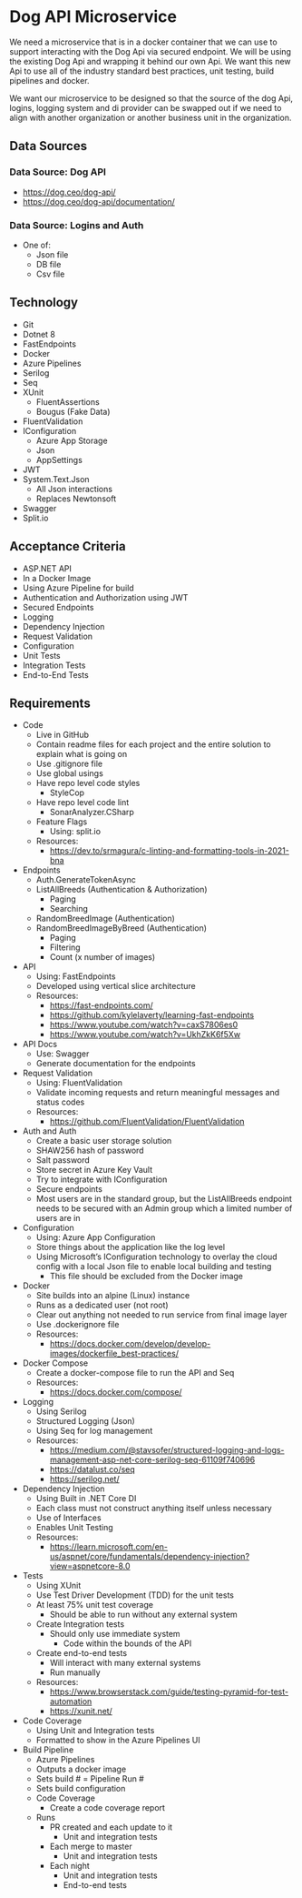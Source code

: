 # Dog API Microservice 

We need a microservice that is in a docker container that we can use to support interacting with the Dog Api via secured endpoint. We will be using the existing Dog Api and wrapping it behind our own Api. We want this new Api to use all of the industry standard best practices, unit testing, build pipelines and docker. 

We want our microservice to be designed so that the source of the dog Api, logins, logging system and di provider can be swapped out if we need to align with another organization or another business unit in the organization. 

## Data Sources
### Data Source: Dog API 

* https://dog.ceo/dog-api/ 
* https://dog.ceo/dog-api/documentation/ 

### Data Source: Logins and Auth 

* One of:
    * Json file 
    * DB file 
    * Csv file 

## Technology 

* Git 
* Dotnet 8
* FastEndpoints
* Docker 
* Azure Pipelines 
* Serilog 
* Seq
* XUnit 
    * FluentAssertions 
    * Bougus (Fake Data) 
* FluentValidation 
* IConfiguration 
    * Azure App Storage  
    * Json 
    * AppSettings 
* JWT 
* System.Text.Json 
    * All Json interactions 
    * Replaces Newtonsoft 
* Swagger 
* Split.io 

## Acceptance Criteria 
* ASP.NET API 
* In a Docker Image 
* Using Azure Pipeline for build 
* Authentication and Authorization using JWT 
* Secured Endpoints 
* Logging 
* Dependency Injection 
* Request Validation 
* Configuration 
* Unit Tests 
* Integration Tests 
* End-to-End Tests 
 
## Requirements 

* Code 
    * Live in GitHub
    * Contain readme files for each project and the entire solution to explain what is going on 
    * Use .gitignore file 
    * Use global usings
    * Have repo level code styles 
        * StyleCop 
    * Have repo level code lint 
        * SonarAnalyzer.CSharp 
    * Feature Flags 
        * Using: split.io 
    * Resources: 
        * https://dev.to/srmagura/c-linting-and-formatting-tools-in-2021-bna 
* Endpoints 
    * Auth.GenerateTokenAsync 
    * ListAllBreeds (Authentication & Authorization) 
        * Paging 
        * Searching 
    * RandomBreedImage (Authentication) 
    * RandomBreedImageByBreed (Authentication) 
        * Paging 
        * Filtering 
        * Count (x number of images) 
* API 
    * Using: FastEndpoints 
    * Developed using vertical slice architecture
    * Resources: 
        * https://fast-endpoints.com/
        * https://github.com/kylelaverty/learning-fast-endpoints
        * https://www.youtube.com/watch?v=caxS7806es0
        * https://www.youtube.com/watch?v=UkhZkK6f5Xw
* API Docs 
    * Use: Swagger 
    * Generate documentation for the endpoints 
* Request Validation 
    * Using: FluentValidation 
    * Validate incoming requests and return meaningful messages and status codes 
    * Resources: 
        * https://github.com/FluentValidation/FluentValidation  
* Auth and Auth 
    * Create a basic user storage solution 
    * SHAW256 hash of password 
    * Salt password 
    * Store secret in Azure Key Vault 
    * Try to integrate with IConfiguration 
    * Secure endpoints 
    * Most users are in the standard group, but the ListAllBreeds endpoint needs to be secured with an Admin group which a limited number of users are in 
* Configuration 
    * Using: Azure App Configuration 
    * Store things about the application like the log level 
    * Using Microsoft’s IConfiguration technology to overlay the cloud config with a local Json file to enable local building and testing 
        * This file should be excluded from the Docker image 
* Docker 
    * Site builds into an alpine (Linux) instance 
    * Runs as a dedicated user (not root) 
    * Clear out anything not needed to run service from final image layer 
    * Use .dockerignore file 
    * Resources: 
        * https://docs.docker.com/develop/develop-images/dockerfile_best-practices/
* Docker Compose
    * Create a docker-compose file to run the API and Seq
    * Resources: 
        * https://docs.docker.com/compose/
* Logging 
    * Using Serilog 
    * Structured Logging (Json) 
    * Using Seq for log management 
    * Resources: 
        * https://medium.com/@stavsofer/structured-logging-and-logs-management-asp-net-core-serilog-seq-61109f740696 
        * https://datalust.co/seq 
        * https://serilog.net/ 
* Dependency Injection 
    * Using Built in .NET Core DI 
    * Each class must not construct anything itself unless necessary 
    * Use of Interfaces 
    * Enables Unit Testing 
    * Resources: 
        * https://learn.microsoft.com/en-us/aspnet/core/fundamentals/dependency-injection?view=aspnetcore-8.0
* Tests 
    * Using XUnit 
    * Use Test Driver Development (TDD) for the unit tests
    * At least 75% unit test coverage 
        * Should be able to run without any external system 
    * Create Integration tests 
        * Should only use immediate system
            * Code within the bounds of the API
    * Create end-to-end tests 
        * Will interact with many external systems 
        * Run manually 
    * Resources: 
        * https://www.browserstack.com/guide/testing-pyramid-for-test-automation 
        * https://xunit.net/  
* Code Coverage 
    * Using Unit and Integration tests 
    * Formatted to show in the Azure Pipelines UI 
* Build Pipeline 
    * Azure Pipelines 
    * Outputs a docker image
    * Sets build # = Pipeline Run # 
    * Sets build configuration 
    * Code Coverage 
        * Create a code coverage report 
    * Runs 
        * PR created and each update to it 
            * Unit and integration tests 
        * Each merge to master 
            * Unit and integration tests 
        * Each night 
            * Unit and integration tests
            * End-to-end tests 